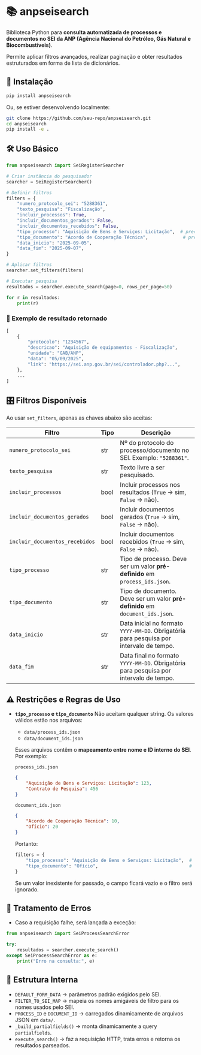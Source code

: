 # 📚 anpseisearch

Biblioteca Python para **consulta automatizada de processos e documentos no SEI da ANP (Agência Nacional do Petróleo, Gás Natural e Biocombustíveis)**.

Permite aplicar filtros avançados, realizar paginação e obter resultados estruturados em forma de lista de dicionários.

## 🚀 Instalação

```bash
pip install anpseisearch
```

Ou, se estiver desenvolvendo localmente:

```bash
git clone https://github.com/seu-repo/anpseisearch.git
cd anpseisearch
pip install -e .
```

## 🛠 Uso Básico

```python
from anpseisearch import SeiRegisterSearcher

# Criar instância do pesquisador
searcher = SeiRegisterSearcher()

# Definir filtros
filters = {
    "numero_protocolo_sei": "5288361",
    "texto_pesquisa": "Fiscalização",
    "incluir_processos": True,
    "incluir_documentos_gerados": False,
    "incluir_documentos_recebidos": False,
    "tipo_processo": "Aquisição de Bens e Serviços: Licitação",  # precisa ser um valor válido
    "tipo_documento": "Acordo de Cooperação Técnica",             # precisa ser um valor válido
    "data_inicio": "2025-09-05",
    "data_fim": "2025-09-07",
}

# Aplicar filtros
searcher.set_filters(filters)

# Executar pesquisa
resultados = searcher.execute_search(page=0, rows_per_page=50)

for r in resultados:
    print(r)
```

### 🔎 Exemplo de resultado retornado

```python
[
    {
        "protocolo": "1234567",
        "descricao": "Aquisição de equipamentos - Fiscalização",
        "unidade": "GAB/ANP",
        "data": "05/09/2025",
        "link": "https://sei.anp.gov.br/sei/controlador.php?...",
    },
    ...
]
```

## 🎛 Filtros Disponíveis

Ao usar `set_filters`, apenas as chaves abaixo são aceitas:

| Filtro                         | Tipo | Descrição                                                                               |
| ------------------------------ | ---- | --------------------------------------------------------------------------------------- |
| `numero_protocolo_sei`         | str  | Nº do protocolo do processo/documento no SEI. Exemplo: `"5288361"`.                     |
| `texto_pesquisa`               | str  | Texto livre a ser pesquisado.                                                           |
| `incluir_processos`            | bool | Incluir processos nos resultados (`True` → sim, `False` → não).                         |
| `incluir_documentos_gerados`   | bool | Incluir documentos gerados (`True` → sim, `False` → não).                               |
| `incluir_documentos_recebidos` | bool | Incluir documentos recebidos (`True` → sim, `False` → não).                             |
| `tipo_processo`                | str  | Tipo de processo. Deve ser um valor **pré-definido** em `process_ids.json`.             |
| `tipo_documento`               | str  | Tipo de documento. Deve ser um valor **pré-definido** em `document_ids.json`.           |
| `data_inicio`                  | str  | Data inicial no formato `YYYY-MM-DD`. Obrigatória para pesquisa por intervalo de tempo. |
| `data_fim`                     | str  | Data final no formato `YYYY-MM-DD`. Obrigatória para pesquisa por intervalo de tempo.   |


## ⚠️ Restrições e Regras de Uso

* **`tipo_processo` e `tipo_documento`**
  Não aceitam qualquer string.
  Os valores válidos estão nos arquivos:

  * `data/process_ids.json`
  * `data/document_ids.json`

  Esses arquivos contêm o **mapeamento entre nome e ID interno do SEI**.
  Por exemplo:

  `process_ids.json`

  ```json
  {
      "Aquisição de Bens e Serviços: Licitação": 123,
      "Contrato de Pesquisa": 456
  }
  ```

  `document_ids.json`

  ```json
  {
      "Acordo de Cooperação Técnica": 10,
      "Ofício": 20
  }
  ```

  Portanto:

  ```python
  filters = {
      "tipo_processo": "Aquisição de Bens e Serviços: Licitação",  # válido
      "tipo_documento": "Ofício",                                  # válido
  }
  ```

  Se um valor inexistente for passado, o campo ficará vazio e o filtro será ignorado.


## 📌 Tratamento de Erros

* Caso a requisição falhe, será lançada a exceção:

```python
from anpseisearch import SeiProcessSearchError

try:
    resultados = searcher.execute_search()
except SeiProcessSearchError as e:
    print("Erro na consulta:", e)
```

## 🧩 Estrutura Interna

* `DEFAULT_FORM_DATA` → parâmetros padrão exigidos pelo SEI.
* `FILTER_TO_SEI_MAP` → mapeia os nomes amigáveis de filtro para os nomes usados pelo SEI.
* `PROCESS_ID` e `DOCUMENT_ID` → carregados dinamicamente de arquivos JSON em `data/`.
* `_build_partialfields()` → monta dinamicamente a query `partialfields`.
* `execute_search()` → faz a requisição HTTP, trata erros e retorna os resultados parseados.